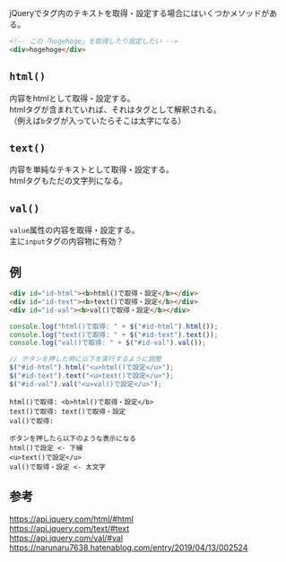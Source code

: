 jQueryでタグ内のテキストを取得・設定する場合にはいくつかメソッドがある。  
```html
<!-- この「hogehoge」を取得したり設定したい -->
<div>hogehoge</div>
```

## `html()`
内容をhtmlとして取得・設定する。  
htmlタグが含まれていれば、それはタグとして解釈される。  
（例えば`b`タグが入っていたらそこは太字になる）

## `text()`
内容を単純なテキストとして取得・設定する。  
htmlタグもただの文字列になる。

## `val()`
`value`属性の内容を取得・設定する。  
主に`input`タグの内容物に有効？

## 例
```html
<div id="id-html"><b>html()で取得・設定</b></div>
<div id="id-text"><b>text()で取得・設定</b></div>
<div id="id-val"><b>val()で取得・設定</b></div>
```

```javascript
console.log("html()で取得: " + $("#id-html").html());
console.log("text()で取得: " + $("#id-text").text());
console.log("val()で取得: " + $("#id-val").val());

// ボタンを押した時に以下を実行するように調整
$("#id-html").html("<u>html()で設定</u>");
$("#id-text").text("<u>text()で設定</u>");
$("#id-val").val("<u>val()で設定</u>");
```

```
html()で取得: <b>html()で取得・設定</b>
text()で取得: text()で取得・設定
val()で取得: 

ボタンを押したら以下のような表示になる
html()で設定 <- 下線
<u>text()で設定</u>
val()で取得・設定 <- 太文字
```


## 参考
<https://api.jquery.com/html/#html>  
<https://api.jquery.com/text/#text>  
<https://api.jquery.com/val/#val>  
<https://narunaru7638.hatenablog.com/entry/2019/04/13/002524>